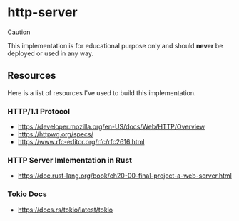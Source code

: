 # http-server

> [!CAUTION]
> This implementation is for educational purpose only and should **never** be deployed
> or used in any way.

## Resources

Here is a list of resources I've used to build this implementation.

### HTTP/1.1 Protocol

- https://developer.mozilla.org/en-US/docs/Web/HTTP/Overview
- https://httpwg.org/specs/
- https://www.rfc-editor.org/rfc/rfc2616.html

### HTTP Server Imlementation in Rust

- https://doc.rust-lang.org/book/ch20-00-final-project-a-web-server.html

### Tokio Docs

- https://docs.rs/tokio/latest/tokio
